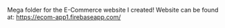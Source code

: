 Mega folder for the E-Commerce website I created!
Website can be found at: https://ecom-app1.firebaseapp.com/
